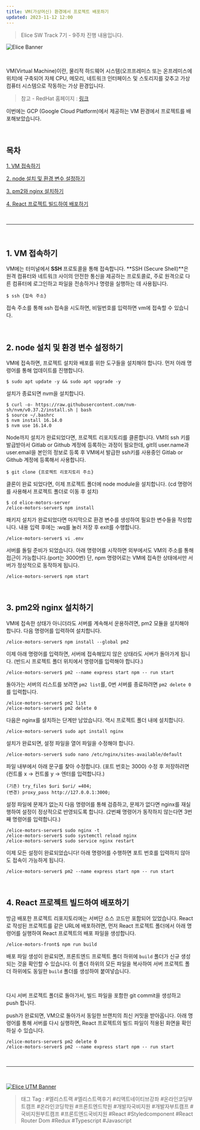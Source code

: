 ```yaml
---
title: VM(가상머신) 환경에서 프로젝트 배포하기 
updated: 2023-11-12 12:00
---
```


> Elice SW Track 7기 - 9주차 진행 내용입니다.


![Elice Banner](/blog/assets/elice/SW7_top_banner.png)

&nbsp;

VM(Virtual Machine)이란, 물리적 하드웨어 시스템(오프프레미스 또는 온프레미스에 위치)에 구축되어 자체 CPU, 메모리, 네트워크 인터페이스 및 스토리지를 갖추고 가상 컴퓨터 시스템으로 작동하는 가상 환경입니다.

> 참고 - RedHat 홈페이지 : [링크](https://www.redhat.com/ko/topics/virtualization/what-is-a-virtual-machine)

 이번에는 GCP (Google Cloud Platform)에서 제공하는 VM 환경에서 프로젝트를 배포해보았습니다.

&nbsp;

## 목차
[1. VM 접속하기](#1-vm-접속하기)

[2. node 설치 및 환경 변수 설정하기](#2-node-설치-및-환경-변수-설정하기)

[3. pm2와 nginx 설치하기](#3-pm2와-nginx-설치하기)

[4. React 프로젝트 빌드하여 배포하기](#4-react-프로젝트-빌드하여-배포하기)


&nbsp;

---

&nbsp;
## 1. VM 접속하기

VM에는 터미널에서 **SSH** 프로토콜을 통해 접속합니다. **SSH (Secure Shell)**은 원격 컴퓨터와 네트워크 사이의 안전한 통신을 제공하는 프로토콜로, 주로 원격으로 다른 컴퓨터에 로그인하고 파일을 전송하거나 명령을 실행하는 데 사용됩니다.

```shell
$ ssh {접속 주소}
```

접속 주소를 통해 ssh 접속을 시도하면, 비밀번호를 입력하면 vm에 접속할 수 있습니다.

&nbsp;
## 2. node 설치 및 환경 변수 설정하기

VM에 접속하면, 프로젝트 설치와 배포를 위한 도구들을 설치해야 합니다. 먼저 아래 명령어를 통해 업데이트를 진행합니다.

```shell
$ sudo apt update -y && sudo apt upgrade -y
```
설치가 종료되면 nvm을 설치합니다.

```shell
$ curl -o- https://raw.githubusercontent.com/nvm-sh/nvm/v0.37.2/install.sh | bash
$ source ~/.bashrc
$ nvm install 16.14.0
$ nvm use 16.14.0
```
Node까지 설치가 완료되었다면, 프로젝트 리포지토리를 클론합니다. VM의 ssh 키를 발급받아서 Gitlab or Github 계정에 등록하는 과정이 필요한데, git의 user.name과 user.email을 본인의 정보로 등록 후 VM에서 발급한 ssh키를 사용중인 Gitlab or Github 계정에 등록해서 사용합니다.
```shell
$ git clone {프로젝트 리포지토리 주소}
```
클론이 완료 되었다면, 이제 프로젝트 폴더에 node module을 설치합니다. (cd 명령어를 사용해서 프로젝트 폴더로 이동 후 설치)
```shell
$ cd elice-motors-server
/elice-motors-server$ npm install
```
패키지 설치가 완료되었다면 마지막으로 환경 변수를 생성하여 필요한 변수들을 작성합니다. 내용 입력 후에는 :wq를 눌러 저장 후 exit를 수행합니다.
```shell
/elice-motors-server$ vi .env
```
서버를 돌릴 준비가 되었습니다. 아래 명령어를 시작하면 외부에서도 VM의 주소를 통해 접근이 가능합니다.(port는 3000번) 단, npm 명령어로는 VM에 접속한 상태에서만 서버가 정상적으로 동작하게 됩니다.
```shell
/elice-motors-server$ npm start 
```

&nbsp;
## 3. pm2와 nginx 설치하기

VM에 접속한 상태가 아니더라도 서버를 계속해서 운용하려면, pm2 모듈을 설치해야 합니다. 다음 명령어를 입력하여 설치합니다.

```shell
/elice-motors-server$ npm install --global pm2
```
이제 아래 명령어를 입력하면, 서버에 접속해있지 않은 상태라도 서버가 돌아가게 됩니다. (반드시 프로젝트 폴더 위치에서 명령어를 입력해야 합니다.)
```shell
/elice-motors-server$ pm2 --name express start npm -- run start 
```
돌아가는 서버의 리스트를 보려면 `pm2 list`를, 0번 서버를 종료하려면 `pm2 delete 0`를 입력합니다.
```shell
/elice-motors-server$ pm2 list
/elice-motors-server$ pm2 delete 0
```
다음은 nginx를 설치하는 단계만 남았습니다. 역시 프로젝트 폴더 내에 설치합니다.
```shell
/elice-motors-server$ sudo apt install nginx 
```
설치가 완료되면, 설정 파일을 열어 파일을 수정해야 합니다.
```shell
/elice-motors-server$ sudo nano /etc/nginx/sites-available/default
```
파일 내부에서 아래 문구를 찾아 수정합니다. (포트 번호는 3000) 수정 후 저장하려면 (컨트롤 x -> 컨트롤 y -> 엔터를 입력합니다.)
```shell
(기존) try_files $uri $uri/ =404; 
(변경) proxy_pass http://127.0.0.1:3000; 
```
설정 파일에 문제가 없는지 다음 명령어를 통해 검증하고, 문제가 없다면 nginx를 재실행하여 설정이 정상적으로 반영되도록 합니다. (2번째 명령어가 동작하지 않는다면 3번째 명령어를 입력합니다.)
```shell
/elice-motors-server$ sudo nginx -t 
/elice-motors-server$ sudo systemctl reload nginx
/elice-motors-server$ sudo service nginx restart
```
이제 모든 설정이 완료되었습니다! 아래 명령어를 수행하면 포트 번호를 입력하지 않아도 접속이 가능하게 됩니다.
```shell
/elice-motors-server$ pm2 --name express start npm -- run start 
```

&nbsp;
## 4. React 프로젝트 빌드하여 배포하기

방금 배포한 프로젝트 리포지토리에는 서버단 소스 코드만 포함되어 있었습니다. React로 작성된 프로젝트를 같은 URL에 배포하려면, 먼저 React 프로젝트 폴더에서 아래 명령어를 실행하여 React 프로젝트의 배포 파일을 생성합니다.

```shell
/elice-motors-front$ npm run build 
```
배포 파일 생성이 완료되면, 프론트엔드 프로젝트 폴더 하위에 `build` 폴더가 신규 생성되는 것을 확인할 수 있습니다. 이 폴더 하위의 모든 파일을 복사하여 서버 프로젝트 폴더 하위에도 동일한 `build` 폴더를 생성하여 붙여넣습니다.

&nbsp;

다시 서버 프로젝트 폴더로 돌아가서, 빌드 파일을 포함한 git commit을 생성하고 push 합니다. 
&nbsp;

push가 완료되면, VM으로 돌아가서 동일한 브랜치의 최신 커밋을 받아옵니다. 아래 명령어를 통해 서버를 다시 실행하면, React 프로젝트의 빌드 파일이 적용된 화면을 확인하실 수 있습니다.

```shell
/elice-motors-server$ pm2 delete 0
/elice-motors-server$ pm2 --name express start npm -- run start 
```




&nbsp;

---
&nbsp;

[![Elice UTM Banner](/blog/assets/elice/SW7_jihoonkim_bottom_banner.png)](https://elice.training/track/sw?utm_source=sw7&utm_medium=blog&utm_campaign=challenge&utm_content=m2gzitm8b)
&nbsp;
> 태그 Tag : #엘리스트랙 #엘리스트랙후기 #리액트네이티브강좌 #온라인코딩부트캠프 #온라인코딩학원 #프론트엔드학원 #개발자국비지원 #개발자부트캠프 #국비지원부트캠프 #프론트엔드국비지원 #React #Styledcomponent #React Router Dom #Redux #Typescript #Javascript